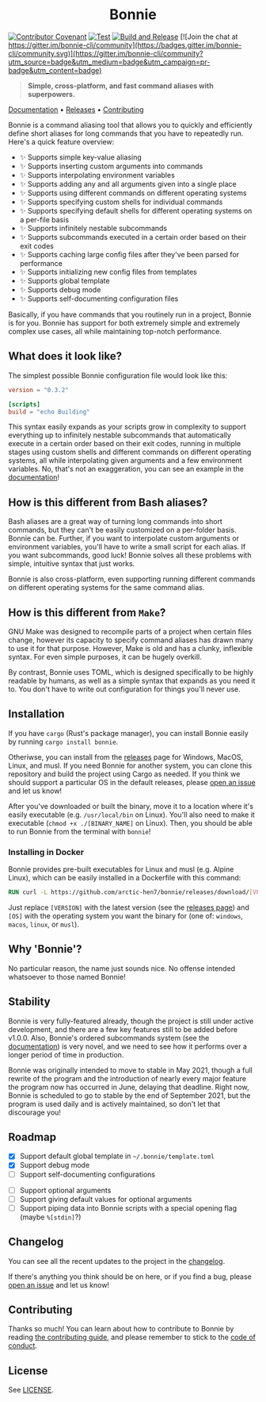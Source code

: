 <h1 align="center">Bonnie</h1>

[![Contributor Covenant](https://img.shields.io/badge/Contributor%20Covenant-2.0-4baaaa.svg)](CODE_OF_CONDUCT.md)
[![Test](https://github.com/arctic-hen7/bonnie/actions/workflows/ci.yml/badge.svg)](https://github.com/arctic-hen7/bonnie/actions/workflows/ci.yml)
[![Build and Release](https://github.com/arctic-hen7/bonnie/actions/workflows/cd.yml/badge.svg)](https://github.com/arctic-hen7/bonnie/actions/workflows/cd.yml) [![Join the chat at https://gitter.im/bonnie-cli/community](https://badges.gitter.im/bonnie-cli/community.svg)](https://gitter.im/bonnie-cli/community?utm_source=badge&utm_medium=badge&utm_campaign=pr-badge&utm_content=badge)

> **Simple, cross-platform, and fast command aliases with superpowers.**

[Documentation][docs] • [Releases][releases] • [Contributing][contrib]

Bonnie is a command aliasing tool that allows you to quickly and efficiently define short aliases for long commands that you have to repeatedly run. Here's a quick feature overview:

-   ✨ Supports simple key-value aliasing
-   ✨ Supports inserting custom arguments into commands
-   ✨ Supports interpolating environment variables
-   ✨ Supports adding any and all arguments given into a single place
-   ✨ Supports using different commands on different operating systems
-   ✨ Supports specifying custom shells for individual commands
-   ✨ Supports specifying default shells for different operating systems on a per-file basis
-   ✨ Supports infinitely nestable subcommands
-   ✨ Supports subcommands executed in a certain order based on their exit codes
-   ✨ Supports caching large config files after they've been parsed for performance
-   ✨ Supports initializing new config files from templates
-   ✨ Supports global template
-   ✨ Supports debug mode
-   ✨ Supports self-documenting configuration files

Basically, if you have commands that you routinely run in a project, Bonnie is for you. Bonnie has support for both extremely simple and extremely complex use cases, all while maintaining top-notch performance.

## What does it look like?

The simplest possible Bonnie configuration file would look like this:

```toml
version = "0.3.2"

[scripts]
build = "echo Building"
```

This syntax easily expands as your scripts grow in complexity to support everything up to infinitely nestable subcommands that automatically execute in a certain order based on their exit codes, running in multiple stages using custom shells and different commands on different operating systems, all while interpolating given arguments and a few environment variables. No, that's not an exaggeration, you can see an example in the [documentation][docs]!

## How is this different from Bash aliases?

Bash aliases are a great way of turning long commands into short commands, but they can't be easily customized on a per-folder basis. Bonnie can be. Further, if you want to interpolate custom arguments or environment variables, you'll have to write a small script for each alias. If you want subcommands, good luck! Bonnie solves all these problems with simple, intuitive syntax that just works.

Bonnie is also cross-platform, even supporting running different commands on different operating systems for the same command alias.

## How is this different from `Make`?

GNU Make was designed to recompile parts of a project when certain files change, however its capacity to specify command aliases has drawn many to use it for that purpose. However, Make is old and has a clunky, inflexible syntax. For even simple purposes, it can be hugely overkill.

By contrast, Bonnie uses TOML, which is designed specifically to be highly readable by humans, as well as a simple syntax that expands as you need it to. You don't have to write out configuration for things you'll never use.

## Installation

If you have `cargo` (Rust's package manager), you can install Bonnie easily by running `cargo install bonnie`.

Otheriwse, you can install from the [releases][releases] page for Windows, MacOS, Linux, and musl. If you need Bonnie for another system, you can clone this repository and build the project using Cargo as needed. If you think we should support a particular OS in the default releases, please [open an issue][newissue] and let us know!

After you've downloaded or built the binary, move it to a location where it's easily executable (e.g. `/usr/local/bin` on Linux). You'll also need to make it executable (`chmod +x ./[BINARY_NAME]` on Linux). Then, you should be able to run Bonnie from the terminal with `bonnie`!

### Installing in Docker

Bonnie provides pre-built executables for Linux and musl (e.g. Alpine Linux), which can be easily installed in a Dockerfile with this command:

```Dockerfile
RUN curl -L https://github.com/arctic-hen7/bonnie/releases/download/[VERSION]/bonnie-[OS]-amd64
```

Just replace `[VERSION]` with the latest version (see the [releases page][releases]) and `[OS]` with the operating system you want the binary for (one of: `windows`, `macos`, `linux`, or `musl`).

## Why 'Bonnie'?

No particular reason, the name just sounds nice. No offense intended whatsoever to those named Bonnie!

## Stability

Bonnie is very fully-featured already, though the project is still under active development, and there are a few key features still to be added before v1.0.0. Also, Bonnie's ordered subcommands system (see the [documentation][docs]) is very novel, and we need to see how it performs over a longer period of time in production.

Bonnie was originally intended to move to stable in May 2021, though a full rewrite of the program and the introduction of nearly every major feature the program now has occurred in June, delaying that deadline. Right now, Bonnie is scheduled to go to stable by the end of September 2021, but the program is used daily and is actively maintained, so don't let that discourage you!

## Roadmap

-   [x] Support default global template in `~/.bonnie/template.toml`
-   [x] Support debug mode
-   [ ] Support self-documenting configurations

*   [ ] Support optional arguments
*   [ ] Support giving default values for optional arguments
*   [ ] Support piping data into Bonnie scripts with a special opening flag (maybe `%[stdin]`?)

## Changelog

You can see all the recent updates to the project in the [changelog](./CHANGELOG.md).

If there's anything you think should be on here, or if you find a bug, please [open an issue][newissue] and let us know!

## Contributing

Thanks so much! You can learn about how to contribute to Bonnie by reading [the contributing guide][contrib], and please remember to stick to the [code of conduct](./CODE_OF_CONDUCT.md).

## License

See [LICENSE](./LICENSE).

[docs]: https://github.com/arctic-hen7/bonnie/wiki
[releases]: https://github.com/arctic-hen7/bonnie/releases
[contrib]: ./CONTRIBUTING.md
[newissue]: https://github.com/arctic-hen7/bonnie/issues/new/choose

